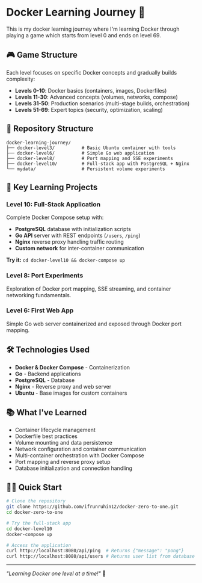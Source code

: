 # Docker Learning Journey 🐳

This is my docker learning journey where I'm learning Docker through playing a game which starts from level 0 and ends on level 69.

## 🎮 Game Structure

Each level focuses on specific Docker concepts and gradually builds complexity:

- **Levels 0-10**: Docker basics (containers, images, Dockerfiles)
- **Levels 11-30**: Advanced concepts (volumes, networks, compose)
- **Levels 31-50**: Production scenarios (multi-stage builds, orchestration)
- **Levels 51-69**: Expert topics (security, optimization, scaling)

## 📁 Repository Structure

```
docker-learning-journey/
├── docker-level3/          # Basic Ubuntu container with tools
├── docker-level6/          # Simple Go web application
├── docker-level8/          # Port mapping and SSE experiments
├── docker-level10/         # Full-stack app with PostgreSQL + Nginx
└── mydata/                 # Persistent volume experiments
```

## 🚀 Key Learning Projects

### Level 10: Full-Stack Application

Complete Docker Compose setup with:

- **PostgreSQL** database with initialization scripts
- **Go API** server with REST endpoints (`/users`, `/ping`)
- **Nginx** reverse proxy handling traffic routing
- **Custom network** for inter-container communication

**Try it:** `cd docker-level10 && docker-compose up`

### Level 8: Port Experiments

Exploration of Docker port mapping, SSE streaming, and container networking fundamentals.

### Level 6: First Web App

Simple Go web server containerized and exposed through Docker port mapping.

## 🛠️ Technologies Used

- **Docker & Docker Compose** - Containerization
- **Go** - Backend applications
- **PostgreSQL** - Database
- **Nginx** - Reverse proxy and web server
- **Ubuntu** - Base images for custom containers

## 📚 What I've Learned

- Container lifecycle management
- Dockerfile best practices
- Volume mounting and data persistence
- Network configuration and container communication
- Multi-container orchestration with Docker Compose
- Port mapping and reverse proxy setup
- Database initialization and connection handling

## 🏃‍♂️ Quick Start

```bash
# Clone the repository
git clone https://github.com/ifrunruhin12/docker-zero-to-one.git
cd docker-zero-to-one

# Try the full-stack app
cd docker-level10
docker-compose up

# Access the application
curl http://localhost:8080/api/ping  # Returns {"message": "pong"}
curl http://localhost:8080/api/users # Returns user list from database
```

---

_"Learning Docker one level at a time!"_ 🎯
